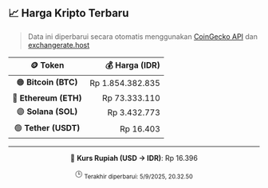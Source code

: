 

<!-- HARGA_KRIPTO -->
## 📈 Harga Kripto Terbaru

> Data ini diperbarui secara otomatis menggunakan [CoinGecko API](https://www.coingecko.com/) dan [exchangerate.host](https://exchangerate.host/)

<div align="center">

| 🪙 Token | 💰 Harga (IDR) |
|:------:|---------------:|
| 🟠 **Bitcoin (BTC)**   | Rp 1.854.382.835 |
| 🔵 **Ethereum (ETH)**  | Rp 73.333.110 |
| 🟣 **Solana (SOL)**    | Rp 3.432.773 |
| 🟢 **Tether (USDT)**   | Rp 16.403 |

---

💱 **Kurs Rupiah (USD → IDR)**: Rp 16.396

🕒 <sub>Terakhir diperbarui: 5/9/2025, 20.32.50</sub>

</div>
<!-- /HARGA_KRIPTO -->